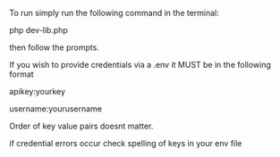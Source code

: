 To run simply run the following command in the terminal: 

php dev-lib.php

then follow the prompts.

If you wish to provide credentials via a .env it MUST be in the following format

apikey:yourkey 

username:yourusername

Order of key value pairs doesnt matter.

if credential errors occur check spelling of keys in your env file
